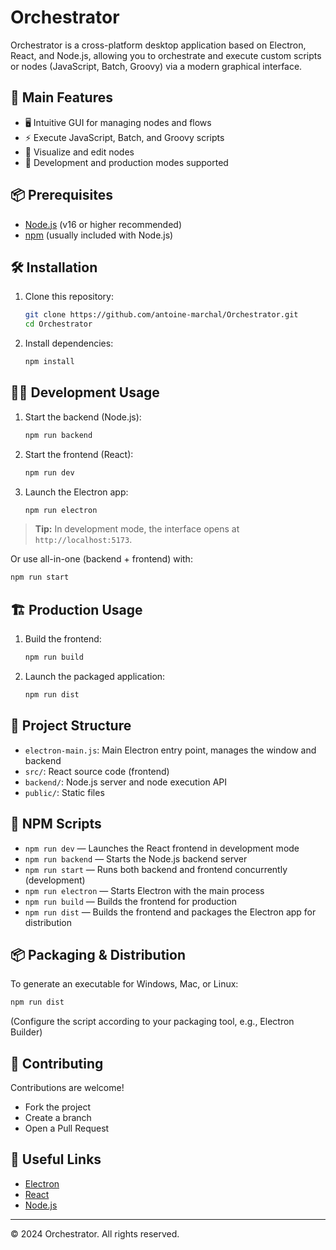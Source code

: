 # Orchestrator

Orchestrator is a cross-platform desktop application based on Electron, React, and Node.js, allowing you to orchestrate and execute custom scripts or nodes (JavaScript, Batch, Groovy) via a modern graphical interface.

## 🚀 Main Features
- 🖥️ Intuitive GUI for managing nodes and flows
- ⚡ Execute JavaScript, Batch, and Groovy scripts
- 📝 Visualize and edit nodes
- 🔄 Development and production modes supported

## 📦 Prerequisites
- [Node.js](https://nodejs.org/) (v16 or higher recommended)
- [npm](https://www.npmjs.com/) (usually included with Node.js)

## 🛠️ Installation
1. Clone this repository:
   ```bash
   git clone https://github.com/antoine-marchal/Orchestrator.git
   cd Orchestrator
   ```
2. Install dependencies:
   ```bash
   npm install
   ```

## 👨‍💻 Development Usage
1. Start the backend (Node.js):
   ```bash
   npm run backend
   ```
2. Start the frontend (React):
   ```bash
   npm run dev
   ```
3. Launch the Electron app:
   ```bash
   npm run electron
   ```

> **Tip:** In development mode, the interface opens at `http://localhost:5173`.

Or use all-in-one (backend + frontend) with:
```bash
npm run start
```

## 🏗️ Production Usage
1. Build the frontend:
   ```bash
   npm run build
   ```
2. Launch the packaged application:
   ```bash
   npm run dist
   ```

## 📂 Project Structure
- `electron-main.js`: Main Electron entry point, manages the window and backend
- `src/`: React source code (frontend)
- `backend/`: Node.js server and node execution API
- `public/`: Static files

## 📜 NPM Scripts
- `npm run dev` — Launches the React frontend in development mode
- `npm run backend` — Starts the Node.js backend server
- `npm run start` — Runs both backend and frontend concurrently (development)
- `npm run electron` — Starts Electron with the main process
- `npm run build` — Builds the frontend for production
- `npm run dist` — Builds the frontend and packages the Electron app for distribution

## 📦 Packaging & Distribution
To generate an executable for Windows, Mac, or Linux:
```bash
npm run dist
```
(Configure the script according to your packaging tool, e.g., Electron Builder)

## 🤝 Contributing
Contributions are welcome!
- Fork the project
- Create a branch
- Open a Pull Request

## 🔗 Useful Links
- [Electron](https://www.electronjs.org/)
- [React](https://react.dev/)
- [Node.js](https://nodejs.org/)

---
© 2024 Orchestrator. All rights reserved.
